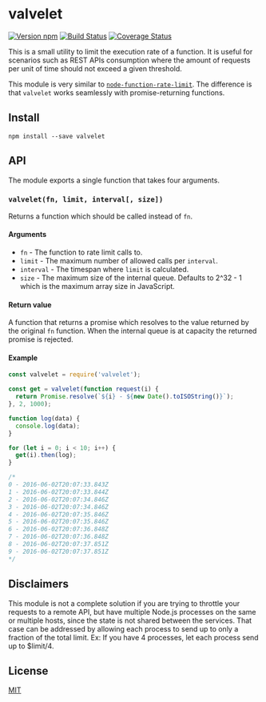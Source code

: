 # valvelet

[![Version npm][npm-valvelet-badge]][npm-valvelet]
[![Build Status][travis-valvelet-badge]][travis-valvelet]
[![Coverage Status][coverage-valvelet-badge]][coverage-valvelet]

This is a small utility to limit the execution rate of a function. It is useful
for scenarios such as REST APIs consumption where the amount of requests per
unit of time should not exceed a given threshold.

This module is very similar to [`node-function-rate-limit`][function-rate-limit].
The difference is that `valvelet` works seamlessly with promise-returning
functions.

## Install

```
npm install --save valvelet
```

## API

The module exports a single function that takes four arguments.

### `valvelet(fn, limit, interval[, size])`

Returns a function which should be called instead of `fn`.

#### Arguments

- `fn` - The function to rate limit calls to.
- `limit` - The maximum number of allowed calls per `interval`.
- `interval` - The timespan where `limit` is calculated.
- `size` - The maximum size of the internal queue. Defaults to 2^32 - 1 which is
  the maximum array size in JavaScript.

#### Return value

A function that returns a promise which resolves to the value returned by the
original `fn` function. When the internal queue is at capacity the returned
promise is rejected.

#### Example

```js
const valvelet = require('valvelet');

const get = valvelet(function request(i) {
  return Promise.resolve(`${i} - ${new Date().toISOString()}`);
}, 2, 1000);

function log(data) {
  console.log(data);
}

for (let i = 0; i < 10; i++) {
  get(i).then(log);
}

/*
0 - 2016-06-02T20:07:33.843Z
1 - 2016-06-02T20:07:33.844Z
2 - 2016-06-02T20:07:34.846Z
3 - 2016-06-02T20:07:34.846Z
4 - 2016-06-02T20:07:35.846Z
5 - 2016-06-02T20:07:35.846Z
6 - 2016-06-02T20:07:36.848Z
7 - 2016-06-02T20:07:36.848Z
8 - 2016-06-02T20:07:37.851Z
9 - 2016-06-02T20:07:37.851Z
*/
```

## Disclaimers

This module is not a complete solution if you are trying to throttle your
requests to a remote API, but have multiple Node.js processes on the same
or multiple hosts, since the state is not shared between the services.
That case can be addressed by allowing each process to send up to only a
fraction of the total limit. Ex: If you have 4 processes, let each process
send up to $limit/4.

## License

[MIT](LICENSE)

[npm-valvelet-badge]: https://img.shields.io/npm/v/valvelet.svg
[npm-valvelet]: https://www.npmjs.com/package/valvelet
[travis-valvelet-badge]: https://img.shields.io/travis/lpinca/valvelet/master.svg
[travis-valvelet]: https://travis-ci.org/lpinca/valvelet
[coverage-valvelet-badge]: https://img.shields.io/coveralls/lpinca/valvelet/master.svg
[coverage-valvelet]: https://coveralls.io/r/lpinca/valvelet?branch=master
[function-rate-limit]: https://github.com/wankdanker/node-function-rate-limit
